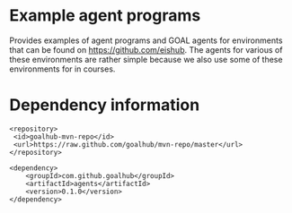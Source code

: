 Example agent programs
======================

Provides examples of agent programs and GOAL agents for environments that can be found on https://github.com/eishub. The agents for various of these environments are rather simple because we also use some of these environments for in courses.


Dependency information 
=====================

```
<repository>
 <id>goalhub-mvn-repo</id>
 <url>https://raw.github.com/goalhub/mvn-repo/master</url>
</repository>
```
	
```	
<dependency>
	<groupId>com.github.goalhub</groupId>
	<artifactId>agents</artifactId>
	<version>0.1.0</version>
</dependency>
```

